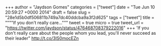 
+++
author = "Jaydson Gomes"
categories = ["tweet"]
date = "Tue Jun 10 20:59:27 +0000 2014"
draft = false
slug = "28e1d5b0df506811b749a7dc40ddcba9a3f2d625"
tags = ["tweet"]
title = """"If you don't really care..."""
tweet = true
micro = true
tweet_url = "https://twitter.com/jaydson/status/476468708379222016"
+++
'If you don't really care about the people whom you lead, you'll never succeed as their leader" http://t.co/3lS0mocEZn

